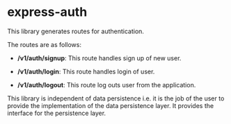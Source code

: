 # express-auth

This library generates routes for authentication.

The routes are as follows:

- **/v1/auth/signup**: This route handles sign up of new user.

- **/v1/auth/login**: This route handles login of user.

- **/v1/auth/logout**: This route log outs user from the application.

This library is independent of data persistence i.e. it is the job of the user to provide the implementation of the data persistence layer. It provides the interface for the persistence layer.
